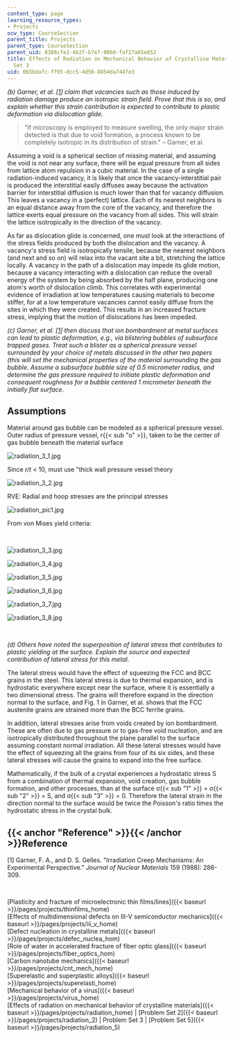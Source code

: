 ```yaml
---
content_type: page
learning_resource_types:
- Projects
ocw_type: CourseSection
parent_title: Projects
parent_type: CourseSection
parent_uid: 8388cfe3-4b2f-b7e7-0060-faf27a65e652
title: Effects of Radiation on Mechanical Behavior of Crystalline Materials - Problem
  Set 3
uid: 065bdafc-ff95-dcc5-4d56-8854da744fe3
---
```


_(b) Garner, et al. \[[1](#Reference)\] claim that vacancies such as those induced by radiation damage produce an isotropic strain field. Prove that this is so, and explain whether this strain contribution is expected to contribute to plastic deformation via dislocation glide._

> "If microscopy is employed to measure swelling, the only major strain detected is that due to void formation, a process known to be completely isotropic in its distribution of strain." – Garner, et al.

Assuming a void is a spherical section of missing material, and assuming the void is not near any surface, there will be equal pressure from all sides from lattice atom repulsion in a cubic material. In the case of a single radiation-induced vacancy, it is likely that once the vacancy-interstitial pair is produced the interstitial easily diffuses away because the activation barrier for interstitial diffusion is much lower than that for vacancy diffusion. This leaves a vacancy in a (perfect) lattice. Each of its nearest neighbors is an equal distance away from the core of the vacancy, and therefore the lattice exerts equal pressure on the vacancy from all sides. This will strain the lattice isotropically in the direction of the vacancy.

As far as dislocation glide is concerned, one must look at the interactions of the stress fields produced by both the dislocation and the vacancy. A vacancy's stress field is isotropically tensile, because the nearest neighbors (and next and so on) will relax into the vacant site a bit, stretching the lattice locally. A vacancy in the path of a dislocation may impede its glide motion, because a vacancy interacting with a dislocation can reduce the overall energy of the system by being absorbed by the half plane, producing one atom's worth of dislocation climb. This correlates with experimental evidence of irradiation at low temperatures causing materials to become stiffer, for at a low temperature vacancies cannot easily diffuse from the sites in which they were created. This results in an increased fracture stress, implying that the motion of dislocations has been impeded.

_(c) Garner, et al. \[[1](#Reference)\] then discuss that ion bombardment at metal surfaces can lead to plastic deformation, e.g., via blistering bubbles of subsurface trapped gases. Treat such a blister as a spherical pressure vessel surrounded by your choice of metals discussed in the other two papers (this will set the mechanical properties of the material surrounding the gas bubble. Assume a subsurface bubble size of 0.5 micrometer radius, and determine the gas pressure required to initiate plastic deformation and consequent roughness for a bubble centered 1 micrometer beneath the initially flat surface._

Assumptions
-----------

Material around gas bubble can be modeled as a spherical pressure vessel. Outer radius of pressure vessel, r{{< sub "o" >}}, taken to be the center of gas bubble beneath the material surface

![radiation_3_1.jpg](/courses/materials-science-and-engineering/3-22-mechanical-behavior-of-materials-spring-2008/projects/radiation_3_1.jpg)

Since _r/t_ \< 10, must use "thick wall pressure vessel theory

![radiation_3_2.jpg](/courses/materials-science-and-engineering/3-22-mechanical-behavior-of-materials-spring-2008/projects/radiation_3_2.jpg)

RVE: Radial and hoop stresses are the principal stresses

![radiation_pic1.jpg](/courses/materials-science-and-engineering/3-22-mechanical-behavior-of-materials-spring-2008/projects/radiation_pic1.jpg)

From von Mises yield criteria:

  
 

![radiation_3_3.jpg](/courses/materials-science-and-engineering/3-22-mechanical-behavior-of-materials-spring-2008/projects/radiation_3_3.jpg)

![radiation_3_4.jpg](/courses/materials-science-and-engineering/3-22-mechanical-behavior-of-materials-spring-2008/projects/radiation_3_4.jpg)

![radiation_3_5.jpg](/courses/materials-science-and-engineering/3-22-mechanical-behavior-of-materials-spring-2008/projects/radiation_3_5.jpg)

![radiation_3_6.jpg](/courses/materials-science-and-engineering/3-22-mechanical-behavior-of-materials-spring-2008/projects/radiation_3_6.jpg)

![radiation_3_7.jpg](/courses/materials-science-and-engineering/3-22-mechanical-behavior-of-materials-spring-2008/projects/radiation_3_7.jpg)

![radiation_3_8.jpg](/courses/materials-science-and-engineering/3-22-mechanical-behavior-of-materials-spring-2008/projects/radiation_3_8.jpg)

  
 

_(d) Others have noted the superposition of lateral stress that contributes to plastic yielding at the surface. Explain the source and expected contribution of lateral stress for this metal._

The lateral stress would have the effect of squeezing the FCC and BCC grains in the steel. This lateral stress is due to thermal expansion, and is hydrostatic everywhere except near the surface, where it is essentially a two dimensional stress. The grains will therefore expand in the direction normal to the surface, and Fig. 1 in Garner, et al. shows that the FCC austenite grains are strained more than the BCC ferrite grains.

In addition, lateral stresses arise from voids created by ion bombardment. These are often due to gas pressure or to gas-free void nucleation, and are isotropically distributed throughout the plane parallel to the surface assuming constant normal irradiation. All these lateral stresses would have the effect of squeezing all the grains from four of its six sides, and these lateral stresses will cause the grains to expand into the free surface.

Mathematically, if the bulk of a crystal experiences a hydrostatic stress S from a combination of thermal expansion, void creation, gas bubble formation, and other processes, than at the surface σ{{< sub "1" >}} = σ{{< sub "2" >}} = S, and σ{{< sub "3" >}} = 0. Therefore the lateral strain in the direction normal to the surface would be twice the Poisson's ratio times the hydrostatic stress in the crystal bulk.

{{< anchor "Reference" >}}{{< /anchor >}}Reference
--------------------------------------------------

\[1\] Garner, F. A., and D. S. Gelles. "Irradiation Creep Mechanisms: An Experimental Perspective." _Journal of Nuclear Materials_ 159 (1988): 286-309.

  
  
 

[Plasticity and fracture of microelectronic thin films/lines]({{< baseurl >}}/pages/projects/thinfilms_home)  
[Effects of multidimensional defects on III-V semiconductor mechanics]({{< baseurl >}}/pages/projects/iii_v_home)  
[Defect nucleation in crystalline metals]({{< baseurl >}}/pages/projects/defec_nuclea_hom)  
[Role of water in accelerated fracture of fiber optic glass]({{< baseurl >}}/pages/projects/fiber_optics_hom)  
[Carbon nanotube mechanics]({{< baseurl >}}/pages/projects/cnt_mech_home)  
[Superelastic and superplastic alloys]({{< baseurl >}}/pages/projects/superelasti_home)  
[Mechanical behavior of a virus]({{< baseurl >}}/pages/projects/virus_home)  
[Effects of radiation on mechanical behavior of crystalline materials]({{< baseurl >}}/pages/projects/radiation_home) | [Problem Set 2]({{< baseurl >}}/pages/projects/radiation_2) | Problem Set 3 | [Problem Set 5]({{< baseurl >}}/pages/projects/radiation_5)